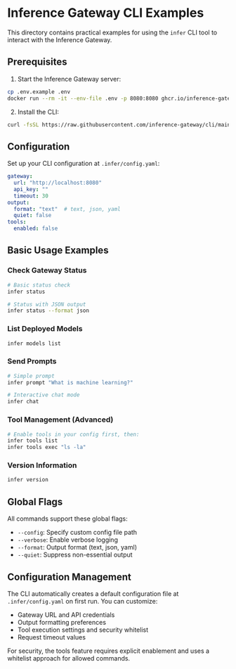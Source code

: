 # Inference Gateway CLI Examples

This directory contains practical examples for using the `infer` CLI tool to interact with the Inference Gateway.

## Prerequisites

1. Start the Inference Gateway server:
```bash
cp .env.example .env
docker run --rm -it --env-file .env -p 8080:8080 ghcr.io/inference-gateway/inference-gateway:latest
```

2. Install the CLI:
```bash
curl -fsSL https://raw.githubusercontent.com/inference-gateway/cli/main/install.sh | bash -s -- --install-dir $HOME/.local/bin
```

## Configuration

Set up your CLI configuration at `.infer/config.yaml`:

```yaml
gateway:
  url: "http://localhost:8080"
  api_key: ""
  timeout: 30
output:
  format: "text"  # text, json, yaml
  quiet: false
tools:
  enabled: false
```

## Basic Usage Examples

### Check Gateway Status
```bash
# Basic status check
infer status

# Status with JSON output
infer status --format json
```

### List Deployed Models
```bash
infer models list
```

### Send Prompts
```bash
# Simple prompt
infer prompt "What is machine learning?"

# Interactive chat mode
infer chat
```

### Tool Management (Advanced)
```bash
# Enable tools in your config first, then:
infer tools list
infer tools exec "ls -la"
```

### Version Information
```bash
infer version
```

## Global Flags

All commands support these global flags:

- `--config`: Specify custom config file path
- `--verbose`: Enable verbose logging
- `--format`: Output format (text, json, yaml)
- `--quiet`: Suppress non-essential output

## Configuration Management

The CLI automatically creates a default configuration file at `.infer/config.yaml` on first run. You can customize:

- Gateway URL and API credentials
- Output formatting preferences
- Tool execution settings and security whitelist
- Request timeout values

For security, the tools feature requires explicit enablement and uses a whitelist approach for allowed commands.
